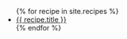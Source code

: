 ---
---
<ul>{% for recipe in site.recipes %}
  <li><a href="{{ recipe.url }}.html">{{ recipe.title }}</a></li>
{% endfor %}</ul>